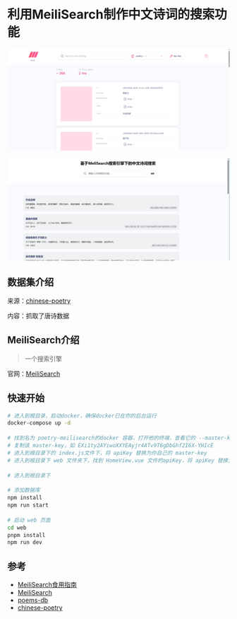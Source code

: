 # 利用MeiliSearch制作中文诗词的搜索功能

![1699982098527](image/README/1699982098527.png)

![1700067749280](image/README/1700067749280.png)

## 数据集介绍

来源：[chinese-poetry](https://github.com/chinese-poetry/chinese-poetry)

内容：抓取了唐诗数据

## MeiliSearch介绍

> 一个搜索引擎

官网：[MeiliSearch](https://www.meilisearch.com/)

## 快速开始

```bash
# 进入到根目录，启动docker，确保docker已在你的后台运行
docker-compose up -d

# 找到名为 poetry-meilisearch的docker 容器，打开他的终端，查看它的 --master-key EXi1ty2AYiwoXXYEAyjr4ATv9T6gDbGhf2I6X-YHIcE
# 复制该 master-key，如 EXi1ty2AYiwoXXYEAyjr4ATv9T6gDbGhf2I6X-YHIcE
# 进入到根目录下的 index.js文件下，将 apiKey 替换为你自己的 master-key
# 进入到根目录下 web 文件夹下，找到 HomeView.vue 文件的apiKey，将 apiKey 替换为你自己的 master-key

# 进入到根目录下

# 添加数据库
npm install
npm run start

# 启动 web 页面
cd web
pnpm install
npm run dev
```

## 参考

* [MeiliSearch食用指南](https://juejin.cn/post/7161361328513220621)
* [MeiliSearch](https://www.meilisearch.com/)
* [poems-db](https://github.com/yxcs/poems-db.git)
* [chinese-poetry](https://github.com/chinese-poetry/chinese-poetry)
